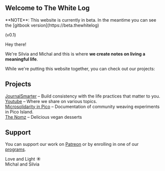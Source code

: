 ## Welcome to The White Log

<div class="note">       
    **NOTE**: This website is currently in beta. In the meantime you can see the [gitbook version](https://beta.thewhitelog)
</div>

(v0.1)

Hey there!

We're Silvia and Michal and this is where **we create notes on living a meaningful life**.

While we're putting this website together, you can check out our projects:

## Projects
[JournalSmarter](https://journalsmarter.com) – Build consistency with the life practices that matter to you.<br>
[Youtube](https://www.youtube.com/channel/UCFkEEtX7yPtYD0Om0GPwL7w) – Where we share on various topics.<br>
[Microsolidarity in Pico](https://pico.microsolidarity.cc) – Documentation of community weaving experiments in Pico Island.<br>
[The Nomz](https://nomz.michalkorzonek.com) – Delicious vegan desserts<br>

## Support

You can support our work on [Patreon](https://patreon.com/michalandsilvia) or by enrolling in one of our [programs](https://journalsmarter.com/products).

Love and Light ☀️<br>
Michal and Silvia
